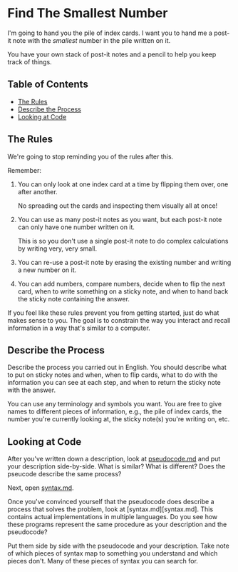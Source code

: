 # Find The Smallest Number

I'm going to hand you the pile of index cards.  I want you to hand me a post-it note with the *smallest* number in the pile written on it.

You have your own stack of post-it notes and a pencil to help you keep track of things.

## Table of Contents <!-- omit in toc -->

- [The Rules](#the-rules)
- [Describe the Process](#describe-the-process)
- [Looking at Code](#looking-at-code)

## The Rules

We're going to stop reminding you of the rules after this.

Remember:

1. You can only look at one index card at a time by flipping them over, one after another.

   No spreading out the cards and inspecting them visually all at once!
1. You can use as many post-it notes as you want, but each post-it note can only have one number written on it.

   This is so you don't use a single post-it note to do complex calculations by writing very, very small.
1. You can re-use a post-it note by erasing the existing number and writing a new number on it.
1. You can add numbers, compare numbers, decide when to flip the next card, when to write something on a sticky note, and when to hand back the sticky note containing the answer.

If you feel like these rules prevent you from getting started, just do what makes sense to you. The goal is to constrain the way you interact and recall information in a way that's similar to a computer.

## Describe the Process

Describe the process you carried out in English.  You should describe what to put on sticky notes and when, when to flip cards, what to do with the information you can see at each step, and when to return the sticky note with the answer.

You can use any terminology and symbols you want. You are free to give names to different pieces of information, e.g., the pile of index cards, the number you're currently looking at, the sticky note(s) you're writing on, etc.

## Looking at Code

After you've written down a description, look at [pseudocode.md](pseudocode.md) and put your description side-by-side.  What is similar? What is different? Does the pseucode describe the same process?

Next, open [syntax.md](syntax.md).

Once you've convinced yourself that the pseudocode does describe a process that solves the problem, look at [syntax.md][syntax.md].  This contains actual implementations in multiple languages.  Do you see how these programs represent the same procedure as your description and the pseudocode?

Put them side by side with the pseudocode and your description.  Take note of which pieces of syntax map to something you understand and which pieces don't.  Many of these pieces of syntax you can search for.
